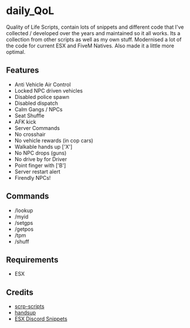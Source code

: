 # daily_QoL
Quality of Life Scripts, contain lots of snippets and different code that I've collected / developed over the years and maintained so it all works. Its a collection from other scripts as well as my own stuff. Modernised a lot of the code for current ESX and FiveM Natives. Also made it a little more optimal.

## Features
- Anti Vehicle Air Control
- Locked NPC driven vehicles
- Disabled police spawn
- Disabled dispatch
- Calm Gangs / NPCs
- Seat Shuffle
- AFK kick
- Server Commands
- No crosshair
- No vehicle rewards (in cop cars)
- Walkable hands up ['X']
- No NPC drops (guns)
- No drive by for Driver
- Point finger with ['B']
- Server restart alert
- Firendly NPCs!

## Commands
- /lookup
- /myid
- /setgps
- /getpos
- /tpm
- /shuff

## Requirements
- ESX

## Credits
- [scrp-scripts](https://github.com/StockholmCityRP/scrp-scripts)
- [handsup](https://github.com/KadDarem/Walkable-Hands-Up)
- [ESX Discord Snippets](https://github.com/ESX-Org)
